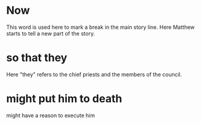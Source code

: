 
# Now
This word is used here to mark a break in the main story line. Here Matthew starts to tell a new part of the story.

# so that they
Here "they" refers to the chief priests and the members of the council.

# might put him to death
might have a reason to execute him